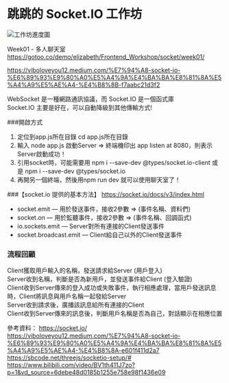 #  跳跳的 Socket.IO 工作坊

![工作坊進度圖](workshop.jpg)

Week01 - 多人聊天室 <br>
https://gotoo.co/demo/elizabeth/Frontend_Workshop/socket/week01/ <br>

https://viboloveyou12.medium.com/%E7%94%A8-socket-io-%E6%89%93%E9%80%A0%E5%A4%9A%E4%BA%BA%E8%81%8A%E5%A4%A9%E5%AE%A4-%E4%B8%8B-f7aabc21d3f2 <br>

WebSocket 是一種網路通訊協議，而 Socket.IO 是一個函式庫 <br>
Socket.IO 主要是好在，可以自動降級到其他傳輸方式! <br>

###開啟方式<br>
01. 定位到app.js所在目錄 cd app.js所在目錄
02. 輸入 node app.js 啟動Server => 終端機印出 app listen at 8080，則表示Server啟動成功！
03. 引用socket時，可能需要用 npm i --save-dev @types/socket.io-client 或是 npm i --save-dev @types/socket.io
04. 再開另一個終端，然後用npm run dev 就可以使用聊天室了！


###【socket.io 提供的基本方法】
https://socket.io/docs/v3/index.html <br>
- socket.emit — 用於發送事件，接收2參數 => (事件名稱、資料們) 
- socket.on — 用於監聽事件，接收2參數 => (事件名稱、回調函式)
- io.sockets.emit — Server對所有連接的Client發送事件
- socket.broadcast.emit — Client給自己以外的Client發送事件

### 流程回顧
Client獲取用戶輸入的名稱，發送請求給Server (用戶登入) <br>
Server收到名稱，判斷是否為新用戶，並發送事件給Client (登入驗證) <br>
Client收到Server傳來的登入成功或失敗事件，執行相應處理，當用戶發送訊息時，Client將訊息與用戶名稱一起發給Server <br>
Server收到請求後，廣播該訊息給所有連接的Client <br>
Client收到Server傳來的訊息後，判斷用戶名稱是否為自己，對話顯示在相應位置 <br>



參考資料：
https://socket.io/ <br>
https://viboloveyou12.medium.com/%E7%94%A8-socket-io-%E6%89%93%E9%80%A0%E5%A4%9A%E4%BA%BA%E8%81%8A%E5%A4%A9%E5%AE%A4-%E4%B8%8A-e601f411d2a7 <br>
https://sbcode.net/threejs/socketio-setup/# <br>
https://www.bilibili.com/video/BV1th411J7zo?p=1&vd_source=6debe48d0185b1255e758e98f1436e09 <br>



